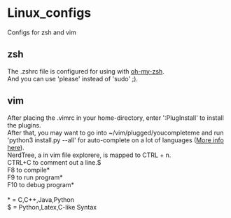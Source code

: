 # Linux_configs
Configs for zsh and vim

## zsh
The .zshrc file is configured for using with [oh-my-zsh](https://ohmyz.sh/).<br>
And you can use 'please' instead of 'sudo' [:)](https://twitter.com/ctrlshifti/status/1160812366293901314?s=20).

## vim
After placing the .vimrc in your home-directory, enter ':PlugInstall' to install the plugins.<br>
After that, you may want to go into ~/vim/plugged/youcompleteme and run 'python3 install.py --all' for auto-complete on a lot of languages ([More info here](https://vimawesome.com/plugin/youcompleteme)).<br>
NerdTree, a in vim file explorere, is mapped to CTRL + n.<br>
CTRL+C to comment out a line.$<br>
F8 to compile*<br>
F9 to run program*<br>
F10 to debug program*<br>
<br>
\* = C,C++,Java,Python<br>
$ = Python,Latex,C-like Syntax
